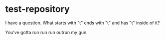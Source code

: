 # test-repository

I have a question. What starts with "t" ends with "t" and has "t" inside of it?

You've gotta run run run
outrun my gun.